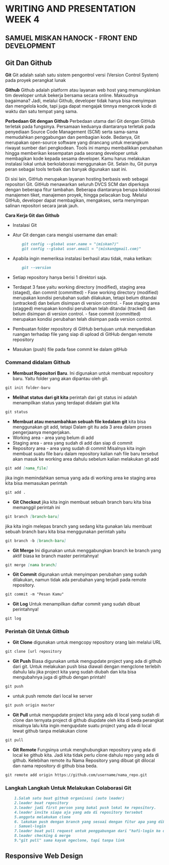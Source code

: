 # WRITING AND PRESENTATION WEEK 4
## SAMUEL MISKAN HANOCK - FRONT END DEVELOPMENT


## **Git Dan Github**
**Git**
Git adalah salah satu sistem pengontrol versi (Version Control System) pada proyek perangkat lunak

**Github**
Github adalah platform atau layanan web host yang memungkinkan tim developer untuk bekerja bersama secara online. Maksudnya bagaimana? Jadi, melalui Github, developer tidak hanya bisa menyimpan dan mengelola kode, tapi juga dapat mengajak timnya mengecek kode di waktu dan satu tempat yang sama.

**Perbedaan Git dengan Github**
Perbedaan utama dari Git dengan GitHub terletak pada fungsinya. Persamaan keduanya diantaranya terletak pada penyediaan Source Code Management (SCM) serta sama-sama memudahkan penggabungan dan pembagian kode. Bedanya, Git merupakan open-source software yang dirancang untuk merangkum riwayat sumber dari pengkodean. Tools ini mampu membalikkan perubahan hingga memberikan kesempatan pada seorang developer untuk membagikan kode kepada sesama developer. Kamu harus melakukan instalasi lokal untuk berkolaborasi menggunakan Git. Selain itu, Git punya peran sebagai tools terbaik dan banyak digunakan saat ini.

Di sisi lain, GitHub merupakan layanan hosting berbasis web sebagai repositori Git. GitHub menawarkan seluruh DVCS SCM dan diperkaya dengan beberapa fitur tambahan. Beberapa diantaranya berupa kolaborasi manajemen tiket, manajemen proyek, hingga pelacakan bug. Melalui GitHub, developer dapat membagikan, mengakses, serta menyimpan salinan repositori secara jarak jauh.

**Cara Kerja Git dan Github**
- Instalasi Git
- Atur Git dengan cara mengisi username dan email:
   ```md
       git config --global user.name = "(miskan?)"
       git config --global user.email = "(miskan@gmail.com)"
   ```
   
- Apabila ingin memeriksa instalasi berhasil atau tidak, maka ketikan:
   ```md
       git --version
   ```
- Setiap repository hanya berisi 1 direktori saja.
- Terdapat 3 fase yaitu working directory (modified), staging area (staged), dan commit (committed)
      - Fase working directory (modified) merupakan kondisi perubahan sudah dilakukan, tetapi belum ditandai (untracked) dan belum disimpan di version control.
      - Fase staging area (stagged) merupakan kondisi perubahan telah ditandai (tracked) dan belum disimpan di version control.
      - fase commit (committed) merupakan kondisi perubahan telah disimpan pada version control.  
- Pembuatan folder repository di GitHub bertujuan untuk menyediakan ruangan terhadap file yang siap di upload di GitHub dengan remote repository

- Masukan (push) file pada fase commit ke dalam gitHub
   
### Command didalam Github
- **Membuat Repositori Baru**. Ini digunakan untuk membuat repository baru. Yaitu folder yang akan dipantau oleh git.
```md
git init folder-baru
```

- **Melihat status dari git kita** perintah dari git status ini adalah menampilkan status yang terdapat didalam giat kita
```md
git status
```

- **Membuat atau menambahkan sebuah file kedalam git** kita bisa menggunakan git add, tetapi Dalam git itu ada 3 area dalam proses pengerjaanya mengerjakan.
- Working area - area yang belum di add
- Staging area - area yang sudah di add dan siap di commit
- Repository area - area yang sudah  di commit
Misalnya kita ingin membuat suatu file baru dalam repository kalian nah file baru tersebut akan masuk ke working area dahulu sebelum kalian melakukan git add
```md
git add [nama_file]
```
jika ingin memindahkan semua yang ada di working area ke staging area kita bisa memasukan perintah
```md
git add .
```
- **Git Checkout**
jika kita ingin membuat sebuah branch baru kita bisa memanggil perintah ini
```md
git branch [branch-baru]
```
jika kita ingin melepas branch yang sedang kita gunakan lalu membuat sebuah branch baru kita bisa menggunakan perintah yaitu
```md
git branch -b [branch-baru]
```
- **Git Merge**
Ini digunakan untuk menggabungkan branch ke branch yang aktif biasa ke branch master perintahnya!
```md
git merge [nama branch]
```
- **Git Commit**
digunakan untuk menyimpan perubahan yang sudah dilakukan, namun tidak ada perubahan yang terjadi pada remote repository.
```md
git commit -m "Pesan Kamu"
```
- **Git Log**
Untuk menampilkan daftar commit yang sudah dibuat perintahnya!
```md
git log
```

### Perintah Git Untuk Github
- **Git Clone** digunakan untuk mengcopy repository orang lain melalui URL
```md
git clone [url repository
```
- **Git Push** Biasa digunakan untuk mengupdate project yang ada di github dari git. Untuk melakukan push bisa diawali dengan mengclone terlebih dahulu lalu jika project kita yang sudah diubah dan kita bisa mengubahnya juga di github dengan printah!
```md
git push
```
- untuk push remote dari local ke server
```md
git push origin master
```
- **Git Pull** untuk mengupdate project kita yang ada di local yang sudah di clone dan ternyata project di github diupdate oleh kita di beda perangkat misalnya lalu kita ingin mengupdate suatu project yang ada di local lewat github tanpa melakukan clone
```md
git pull
```
- **Git Remote** Fungsinya untuk menghubungkan repository yang ada di local ke github kita. Jadi kita tidak perlu clone dahulu repo yang ada di github. Kelebihan remote itu Nama Repository yang dibuat git dilocal dan nama repository di github bisa beda. 
```md
git remote add origin https://github.com/username/nama_repo.git
```

### Langkah Langkah Untuk Melakukan Colaborasi Git
```md
    1.Salah satu buat github organisasi (auto leader)
    2.leader buat repository
    3.leader jadi first person yang bakal push lokal ke repository.
    4.leader invite siapa aja yang ada di repository tersebut
    5.anggota melakukan clone
    6. lakukan push dengan branch yang sesuai dengan fitur apa yang dibuat seperti 
    : Samuel-login
    7.leader buat pull request untuk penggabungan dari "hafi-login ke dev" dulu
    8.leader checking & merge
    9."git pull" sama kayak ngeclone, tapi tanpa link
```

## **Responsive Web Design**





